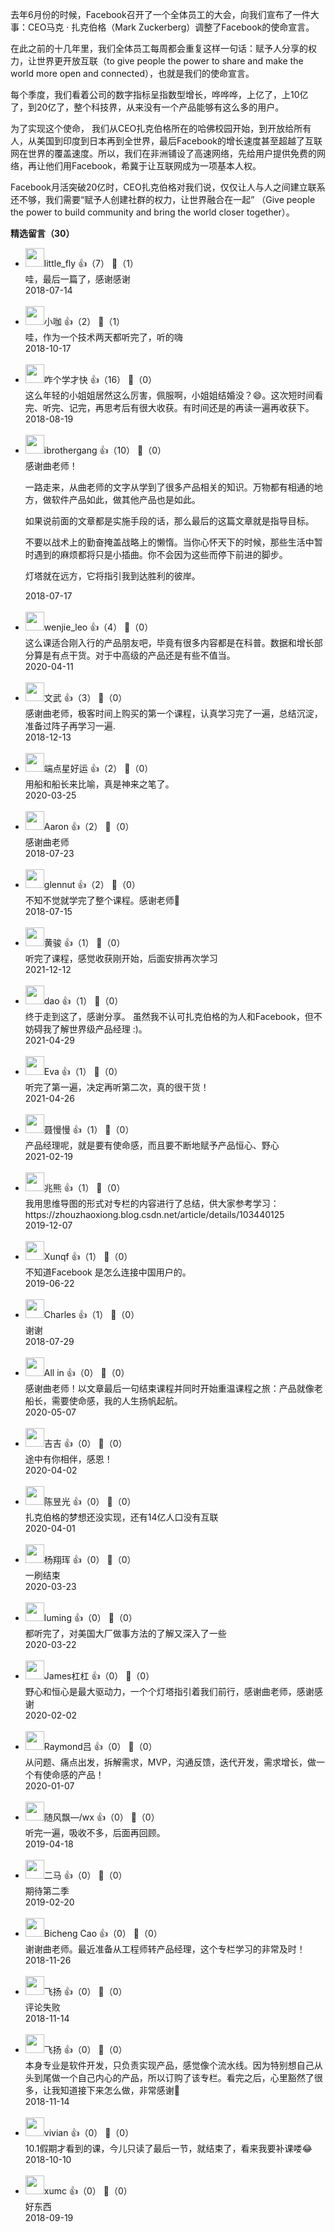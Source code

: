 去年6月份的时候，Facebook召开了一个全体员工的大会，向我们宣布了一件大事：CEO马克 · 扎克伯格（Mark Zuckerberg）调整了Facebook的使命宣言。

在此之前的十几年里，我们全体员工每周都会重复这样一句话：赋予人分享的权力，让世界更开放互联（to give people the power to share and make the world more open and connected），也就是我们的使命宣言。

每个季度，我们看着公司的数字指标呈指数型增长，哗哗哗，上亿了，上10亿了，到20亿了，整个科技界，从来没有一个产品能够有这么多的用户。

为了实现这个使命， 我们从CEO扎克伯格所在的哈佛校园开始，到开放给所有人，从美国到印度到日本再到全世界，最后Facebook的增长速度甚至超越了互联网在世界的覆盖速度。所以，我们在非洲铺设了高速网络，先给用户提供免费的网络，再让他们用Facebook，希冀于让互联网成为一项基本人权。

Facebook月活突破20亿时，CEO扎克伯格对我们说，仅仅让人与人之间建立联系还不够，我们需要“赋予人创建社群的权力，让世界融合在一起” （Give people the power to build community and bring the world closer together）。
<div><strong>精选留言（30）</strong></div><ul>
<li><img src="https://thirdwx.qlogo.cn/mmopen/vi_32/DYAIOgq83eqF7eNOuMdLqsAIkvfCicD4CqrjzRhiaDGyZKCqzduC3iaogPu5wOiaDnpeUwQXC1X4RTfe6ceKO8pKhg/132" width="30px"><span>little_fly</span> 👍（7） 💬（1）<div>哇，最后一篇了，感谢感谢</div>2018-07-14</li><br/><li><img src="https://static001.geekbang.org/account/avatar/00/12/3b/5c/f77a77ef.jpg" width="30px"><span>小咖</span> 👍（2） 💬（1）<div>哇，作为一个技术两天都听完了，听的嗨</div>2018-10-17</li><br/><li><img src="http://thirdwx.qlogo.cn/mmopen/vi_32/NYfjRelia7DOibtRycUN7jY2ibiboQNhcLzHqUZgTqCwPTUaYYLV4N8iaosvxUXXaibdkV1aa1sBz2PCYtD3ANYlicb0g/132" width="30px"><span>咋个学才快</span> 👍（16） 💬（0）<div>这么年轻的小姐姐居然这么厉害，佩服啊，小姐姐结婚没？😄。这次短时间看完、听完、记完，再思考后有很大收获。有时间还是的再读一遍再收获下。</div>2018-08-19</li><br/><li><img src="https://static001.geekbang.org/account/avatar/00/0f/4a/cf/5cbccd62.jpg" width="30px"><span>ibrothergang</span> 👍（10） 💬（0）<div>感谢曲老师！

一路走来，从曲老师的文字从学到了很多产品相关的知识。万物都有相通的地方，做软件产品如此，做其他产品也是如此。

如果说前面的文章都是实施手段的话，那么最后的这篇文章就是指导目标。

不要以战术上的勤奋掩盖战略上的懒惰。当你心怀天下的时候，那些生活中暂时遇到的麻烦都将只是小插曲。你不会因为这些而停下前进的脚步。

灯塔就在远方，它将指引我到达胜利的彼岸。</div>2018-07-17</li><br/><li><img src="https://static001.geekbang.org/account/avatar/00/1d/1a/a7/c5cd7260.jpg" width="30px"><span>wenjie_leo</span> 👍（4） 💬（0）<div>这么课适合刚入行的产品朋友吧，毕竟有很多内容都是在科普。数据和增长部分算是有点干货。对于中高级的产品还是有些不值当。</div>2020-04-11</li><br/><li><img src="https://static001.geekbang.org/account/avatar/00/10/a3/b2/71ab80d2.jpg" width="30px"><span>文武</span> 👍（3） 💬（0）<div>感谢曲老师，极客时间上购买的第一个课程，认真学习完了一遍，总结沉淀，准备过阵子再学习一遍.</div>2018-12-13</li><br/><li><img src="https://static001.geekbang.org/account/avatar/00/14/c0/15/be72b945.jpg" width="30px"><span>端点星好运</span> 👍（2） 💬（0）<div>用船和船长来比喻，真是神来之笔了。</div>2020-03-25</li><br/><li><img src="https://static001.geekbang.org/account/avatar/00/0f/90/a8/b27fd357.jpg" width="30px"><span>Aaron</span> 👍（2） 💬（0）<div>感谢曲老师</div>2018-07-23</li><br/><li><img src="https://static001.geekbang.org/account/avatar/00/0f/8c/45/e3e2dfbf.jpg" width="30px"><span>glennut</span> 👍（2） 💬（0）<div>不知不觉就学完了整个课程。感谢老师🙏</div>2018-07-15</li><br/><li><img src="https://static001.geekbang.org/account/avatar/00/1c/39/85/c6110f83.jpg" width="30px"><span>黄骏</span> 👍（1） 💬（0）<div>听完了课程，感觉收获刚开始，后面安排再次学习</div>2021-12-12</li><br/><li><img src="https://static001.geekbang.org/account/avatar/00/10/99/87/5066026c.jpg" width="30px"><span>dao</span> 👍（1） 💬（0）<div>终于走到这了，感谢分享。
虽然我不认可扎克伯格的为人和Facebook，但不妨碍我了解世界级产品经理 :)。</div>2021-04-29</li><br/><li><img src="https://static001.geekbang.org/account/avatar/00/18/3e/10/6fbed067.jpg" width="30px"><span>Eva</span> 👍（1） 💬（0）<div>听完了第一遍，决定再听第二次，真的很干货！</div>2021-04-26</li><br/><li><img src="https://static001.geekbang.org/account/avatar/00/25/55/f6/d4aeb0b8.jpg" width="30px"><span>聂慢慢</span> 👍（1） 💬（0）<div>产品经理呢，就是要有使命感，而且要不断地赋予产品恒心、野心</div>2021-02-19</li><br/><li><img src="https://static001.geekbang.org/account/avatar/00/0f/fd/e3/f40eaddd.jpg" width="30px"><span>兆熊</span> 👍（1） 💬（0）<div>我用思维导图的形式对专栏的内容进行了总结，供大家参考学习：https:&#47;&#47;zhouzhaoxiong.blog.csdn.net&#47;article&#47;details&#47;103440125</div>2019-12-07</li><br/><li><img src="https://static001.geekbang.org/account/avatar/00/0f/50/39/371c9918.jpg" width="30px"><span>Xunqf</span> 👍（1） 💬（0）<div>不知道Facebook 是怎么连接中国用户的。</div>2019-06-22</li><br/><li><img src="https://static001.geekbang.org/account/avatar/00/10/a2/57/24ceb6a8.jpg" width="30px"><span>Charles</span> 👍（1） 💬（0）<div>谢谢</div>2018-07-29</li><br/><li><img src="https://static001.geekbang.org/account/avatar/00/19/4d/e6/01847c63.jpg" width="30px"><span>All in</span> 👍（0） 💬（0）<div>感谢曲老师！以文章最后一句结束课程并同时开始重温课程之旅：产品就像老船长，需要使命感，我的人生扬帆起航。</div>2020-05-07</li><br/><li><img src="https://static001.geekbang.org/account/avatar/00/13/09/68/bcfaee87.jpg" width="30px"><span>吉吉</span> 👍（0） 💬（0）<div>途中有你相伴，感恩！</div>2020-04-02</li><br/><li><img src="" width="30px"><span>陈昱光</span> 👍（0） 💬（0）<div>扎克伯格的梦想还没实现，还有14亿人口没有互联</div>2020-04-01</li><br/><li><img src="https://static001.geekbang.org/account/avatar/00/10/7a/ac/26e6b505.jpg" width="30px"><span>杨翔珲</span> 👍（0） 💬（0）<div>一刷结束</div>2020-03-23</li><br/><li><img src="https://static001.geekbang.org/account/avatar/00/0f/8c/fd/e5cd25d2.jpg" width="30px"><span>luming</span> 👍（0） 💬（0）<div>都听完了，对美国大厂做事方法的了解又深入了一些</div>2020-03-22</li><br/><li><img src="https://thirdwx.qlogo.cn/mmopen/vi_32/XyW2GWxlmUXpgIzVqiabLD7G30ooOT2icflb7vTcFVjLKJskfYYp5Z0ehAJG9cmDGt3XpNSUu8NjbJVj2SSneZOw/132" width="30px"><span>James杠杠</span> 👍（0） 💬（0）<div>野心和恒心是最大驱动力，一个个灯塔指引着我们前行，感谢曲老师，感谢感谢</div>2020-02-02</li><br/><li><img src="https://static001.geekbang.org/account/avatar/00/18/22/97/7a1c4031.jpg" width="30px"><span>Raymond吕</span> 👍（0） 💬（0）<div>从问题、痛点出发，拆解需求，MVP，沟通反馈，迭代开发，需求增长，做一个有使命感的产品！</div>2020-01-07</li><br/><li><img src="https://static001.geekbang.org/account/avatar/00/16/f2/27/969e7623.jpg" width="30px"><span>随风飘—/wx</span> 👍（0） 💬（0）<div>听完一遍，吸收不多，后面再回顾。</div>2019-04-18</li><br/><li><img src="" width="30px"><span>二马</span> 👍（0） 💬（0）<div>期待第二季</div>2019-02-20</li><br/><li><img src="https://static001.geekbang.org/account/avatar/00/14/17/3e/62d3b992.jpg" width="30px"><span>Bicheng Cao</span> 👍（0） 💬（0）<div>谢谢曲老师。最近准备从工程师转产品经理，这个专栏学习的非常及时！</div>2018-11-26</li><br/><li><img src="https://static001.geekbang.org/account/avatar/00/12/34/23/e9268af5.jpg" width="30px"><span>飞扬</span> 👍（0） 💬（0）<div>评论失败</div>2018-11-14</li><br/><li><img src="https://static001.geekbang.org/account/avatar/00/12/34/23/e9268af5.jpg" width="30px"><span>飞扬</span> 👍（0） 💬（0）<div>本身专业是软件开发，只负责实现产品，感觉像个流水线。因为特别想自己从头到尾做一个自己内心的产品，所以订购了该专栏。看完之后，心里豁然了很多，让我知道接下来怎么做，非常感谢🙏</div>2018-11-14</li><br/><li><img src="https://static001.geekbang.org/account/avatar/00/13/16/bd/080f3098.jpg" width="30px"><span>vivian</span> 👍（0） 💬（0）<div>10.1假期才看到的课，今儿只读了最后一节，就结束了，看来我要补课喽😂</div>2018-10-10</li><br/><li><img src="https://static001.geekbang.org/account/avatar/00/0f/c4/3a/77bbc665.jpg" width="30px"><span>xumc</span> 👍（0） 💬（0）<div>好东西</div>2018-09-19</li><br/>
</ul>
